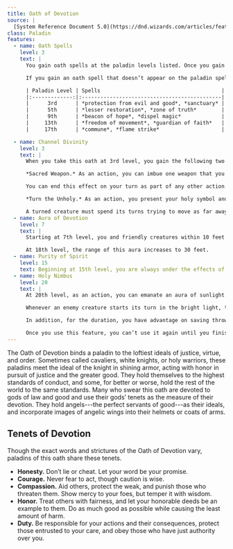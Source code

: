```yaml
---
title: Oath of Devotion
source: |
  [System Reference Document 5.0](https://dnd.wizards.com/articles/features/systems-reference-document-srd)
class: Paladin
features:
  - name: Oath Spells
    level: 3
    text: |
      You gain oath spells at the paladin levels listed. Once you gain access to an oath spell, you always have it prepared. Oath spells don’t count against the number of spells you can prepare each day.

      If you gain an oath spell that doesn’t appear on the paladin spell list, the spell is nonetheless a paladin spell for you.

      | Paladin Level | Spells                                       |
      |:-------------:|:---------------------------------------------|
      |      3rd      | *protection from evil and good*, *sanctuary* |
      |      5th      | *lesser restoration*, *zone of truth*        |
      |      9th      | *beacon of hope*, *dispel magic*             |
      |     13th      | *freedom of movement*, *guardian of faith*   |
      |     17th      | *commune*, *flame strike*                    |

  - name: Channel Divinity
    level: 3
    text: |
      When you take this oath at 3rd level, you gain the following two Channel Divinity options.

      *Sacred Weapon.* As an action, you can imbue one weapon that you are holding with positive energy, using your Channel Divinity. For 1 minute, you add your Charisma modifier to attack rolls made with that weapon (with a minimum bonus of +1). The weapon also emits bright light in a 20-foot radius and dim light 20 feet beyond that. If the weapon is not already magical, it becomes magical for the duration.

      You can end this effect on your turn as part of any other action. If you are no longer holding or carrying this weapon, or if you fall unconscious, this effect ends.

      *Turn the Unholy.* As an action, you present your holy symbol and speak a prayer censuring fiends and undead, using your Channel Divinity. Each fiend or undead that can see or hear you within 30 feet of you must make a Wisdom saving throw. If the creature fails its saving throw, it is turned for 1 minute or until it takes damage.

      A turned creature must spend its turns trying to move as far away from you as it can, and it can’t willingly move to a space within 30 feet of you. It also can’t take reactions. For its action, it can use only the Dash action or try to escape from an effect that prevents it from moving. If there’s nowhere to move, the creature can use the Dodge action.
  - name: Aura of Devotion
    level: 7
    text: |
      Starting at 7th level, you and friendly creatures within 10 feet of you can’t be charmed while you are conscious.

      At 18th level, the range of this aura increases to 30 feet.
  - name: Purity of Spirit
    level: 15
    text: Beginning at 15th level, you are always under the effects of a *protection from evil and good* spell.
  - name: Holy Nimbus
    level: 20
    text: |
      At 20th level, as an action, you can emanate an aura of sunlight. For 1 minute, bright light shines from you in a 30-foot radius, and dim light shines 30 feet beyond that.

      Whenever an enemy creature starts its turn in the bright light, the creature takes 10 radiant damage.

      In addition, for the duration, you have advantage on saving throws against spells cast by fiends or undead.

      Once you use this feature, you can’t use it again until you finish a long rest.
---
```


The Oath of Devotion binds a paladin to the loftiest ideals of justice, virtue, and order. Sometimes called cavaliers, white knights, or holy warriors, these paladins meet the ideal of the knight in shining armor, acting with honor in pursuit of justice and the greater good. They hold themselves to the highest standards of conduct, and some, for better or worse, hold the rest of the world to the same standards. Many who swear this oath are devoted to gods of law and good and use their gods’ tenets as the measure of their devotion. They hold angels---the perfect servants of good---as their ideals, and incorporate images of angelic wings into their helmets or coats of arms.

## Tenets of Devotion

Though the exact words and strictures of the Oath of Devotion vary, paladins of this oath share these tenets.

- **Honesty.** Don’t lie or cheat. Let your word be your promise.
- **Courage.** Never fear to act, though caution is wise.
- **Compassion.** Aid others, protect the weak, and punish those who threaten them. Show mercy to your foes, but temper it with wisdom.
- **Honor.** Treat others with fairness, and let your honorable deeds be an example to them. Do as much good as possible while causing the least amount of harm.
- **Duty.** Be responsible for your actions and their consequences, protect those entrusted to your care, and obey those who have just authority over you.
